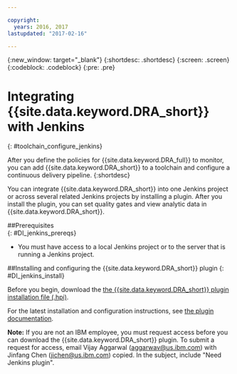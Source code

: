 ```yaml
---

copyright:
  years: 2016, 2017
lastupdated: "2017-02-16"

---
```


{:new_window: target="_blank"}
{:shortdesc: .shortdesc}
{:screen: .screen}
{:codeblock: .codeblock}
{:pre: .pre}

# Integrating {{site.data.keyword.DRA_short}} with Jenkins
{: #toolchain_configure_jenkins}

After you define the policies for {{site.data.keyword.DRA_full}} to monitor, you can add {{site.data.keyword.DRA_short}} to a toolchain and configure a continuous delivery pipeline.
{:shortdesc}

You can integrate {{site.data.keyword.DRA_short}} into one Jenkins project or across several related Jenkins projects by installing a plugin. After you install the plugin, you can set quality gates and view analytic data in {{site.data.keyword.DRA_short}}.

##Prerequisites    
{: #DI_jenkins_prereqs}

* You must have access to a local Jenkins project or to the server that is running a Jenkins project.

##Installing and configuring the {{site.data.keyword.DRA_short}} plugin
{: #DI_jenkins_install}

Before you begin, download the [the {{site.data.keyword.DRA_short}} plugin installation file (.hpi)](https://github.ibm.com/oneibmcloud/Jenkins-IBM-Bluemix-Toolchains/tree/release/target/dra.hpi). 

For the latest installation and configuration instructions, see [the plugin documentation](https://github.com/imvijay2007/Jenkins-IBM-Bluemix-Toolchains).

**Note:** If you are not an IBM employee, you must request access before you can download the {{site.data.keyword.DRA_short}} plugin. To submit a request for access, email Vijay Aggarwal (aggarwav@us.ibm.com) with Jinfang Chen (jichen@us.ibm.com) copied. In the subject, include "Need Jenkins plugin".
